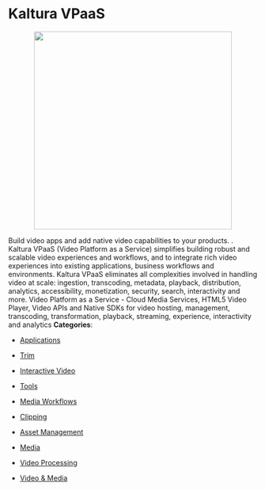 # Kaltura VPaaS

<p align="center">
    <img width="400" src="https://raw.githubusercontent.com/awesome-apis/awesome-apis/apis/kaltura-vpaas/logo_256x256.png" />
</p>


Build video apps and add native video capabilities to your products. . Kaltura VPaaS (Video Platform as a Service) simplifies building robust and scalable video experiences and workflows, and to integrate rich video experiences into existing applications, business workflows and environments. 
Kaltura VPaaS eliminates all complexities involved in handling video at scale: ingestion, transcoding, metadata, playback, distribution, analytics, accessibility, monetization, security, search, interactivity and more. Video Platform as a Service - Cloud Media Services, HTML5 Video Player, Video APIs and Native SDKs for video hosting, management, transcoding, transformation, playback, streaming, experience, interactivity and analytics
**Categories**:

- [Applications](https://github/awesome-apis/awesome-apis#applications)

- [Trim](https://github/awesome-apis/awesome-apis#trim)

- [Interactive Video](https://github/awesome-apis/awesome-apis#interactive-video)

- [Tools](https://github/awesome-apis/awesome-apis#tools)

- [Media Workflows](https://github/awesome-apis/awesome-apis#media-workflows)

- [Clipping](https://github/awesome-apis/awesome-apis#clipping)

- [Asset Management](https://github/awesome-apis/awesome-apis#asset-management)

- [Media](https://github/awesome-apis/awesome-apis#media)

- [Video Processing](https://github/awesome-apis/awesome-apis#video-processing)

- [Video & Media](https://github/awesome-apis/awesome-apis#video-and-media)



